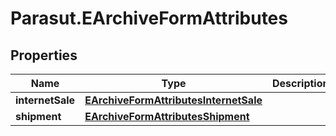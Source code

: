 # Parasut.EArchiveFormAttributes

## Properties
Name | Type | Description | Notes
------------ | ------------- | ------------- | -------------
**internetSale** | [**EArchiveFormAttributesInternetSale**](EArchiveFormAttributesInternetSale.md) |  | [optional] 
**shipment** | [**EArchiveFormAttributesShipment**](EArchiveFormAttributesShipment.md) |  | [optional] 


